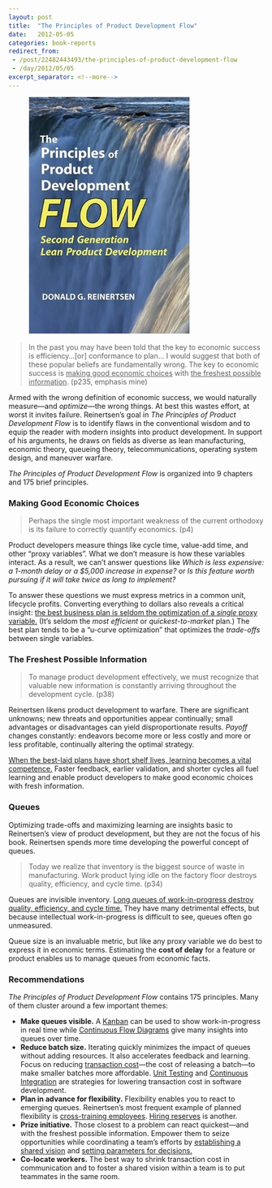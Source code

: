 ```yaml
---
layout: post
title:  "The Principles of Product Development Flow"
date:   2012-05-05
categories: book-reports
redirect_from:
 - /post/22482443493/the-principles-of-product-development-flow
 - /day/2012/05/05
excerpt_separator: <!--more-->
---
```


<figure class="book-cover">
  <img src="/assets/the-principles-of-product-development-flow.jpg" />
</figure>


> In the past you may have been told that the key to economic success is efficiency…[or] conformance to plan… I would suggest that both of these popular beliefs are fundamentally wrong. The key to economic success is <u>making good economic choices</u> with <u>the freshest possible information</u>. (p235, emphasis mine)

<!--more-->

Armed with the wrong definition of economic success, we would naturally measure—and _optimize_—the wrong things. At best this wastes effort, at worst it invites failure. Reinertsen’s goal in _The Principles of Product Development Flow_ is to identify flaws in the conventional wisdom and to equip the reader with modern insights into product development. In support of his arguments, he draws on fields as diverse as lean manufacturing, economic theory, queueing theory, telecommunications, operating system design, and maneuver warfare.

_The Principles of Product Development Flow_ is organized into 9 chapters and 175 brief principles.

### Making Good Economic Choices
> Perhaps the single most important weakness of the current orthodoxy is its failure to correctly quantify economics. (p4)

Product developers measure things like cycle time, value-add time, and other “proxy variables”. What we don’t measure is how these variables interact. As a result, we can’t answer questions like _Which is less expensive: a 1-month delay or a $5,000 increase in expense?_ or _Is this feature worth pursuing if it will take twice as long to implement?_

To answer these questions we must express metrics in a common unit, lifecycle profits. Converting everything to dollars also reveals a critical insight: <u>the best business plan is seldom the optimization of a <em>single</em> proxy variable.</u> (It’s seldom the _most efficient_ or _quickest-to-market_ plan.) The best plan tends to be a “u-curve optimization” that optimizes the _trade-offs_ between single variables.

### The Freshest Possible Information
> To manage product development effectively, we must recognize that valuable new information is constantly arriving throughout the development cycle. (p38)

Reinertsen likens product development to warfare. There are significant unknowns; new threats and opportunities appear continually; small advantages or disadvantages can yield disproportionate results. _Payoff_ changes constantly: endeavors become more or less costly and more or less profitable, continually altering the optimal strategy.

<u>When the best-laid plans have short shelf lives, learning becomes a vital competence.</u> Faster feedback, earlier validation, and shorter cycles all fuel learning and enable product developers to make good economic choices with fresh information.

### Queues

Optimizing trade-offs and maximizing learning are insights basic to Reinertsen’s view of product development, but they are not the focus of his book. Reinertsen spends more time developing the powerful concept of queues.

> Today we realize that inventory is the biggest source of waste in manufacturing. Work product lying idle on the factory floor destroys quality, efficiency, and cycle time. (p34)

Queues are invisible inventory. <u>Long queues of work-in-progress destroy quality, efficiency, and cycle time.</u> They have many detrimental effects, but because intellectual work-in-progress is difficult to see, queues often go unmeasured.

Queue size is an invaluable metric, but like any proxy variable we do best to express it in economic terms. Estimating the **cost of delay** for a feature or product enables us to manage queues from economic facts.

### Recommendations

_The Principles of Product Development Flow_ contains 175 principles. Many of them cluster around a few important themes:

- **Make queues visible.** A <u>Kanban</u> can be used to show work-in-progress in real time while <u>Continuous Flow Diagrams</u> give many insights into queues over time.
- **Reduce batch size.** Iterating quickly minimizes the impact of queues without adding resources. It also accelerates feedback and learning. Focus on reducing <u>transaction cost</u>—the cost of releasing a batch—to make smaller batches more affordable. <u>Unit Testing</u> and <u>Continuous Integration</u> are strategies for lowering transaction cost in software development.
- **Plan in advance for flexibility.** Flexibility enables you to react to emerging queues. Reinertsen’s most frequent example of planned flexibility is <u>cross-training employees</u>. <u>Hiring reserves</u> is another.
- **Prize initiative.** Those closest to a problem can react quickest—and with the freshest possible information. Empower them to seize opportunities while coordinating a team’s efforts by <u>establishing a shared vision</u> and <u>setting parameters for decisions.</u>
- **Co-locate workers.** The best way to shrink transaction cost in communication and to foster a shared vision within a team is to put teammates in the same room.
